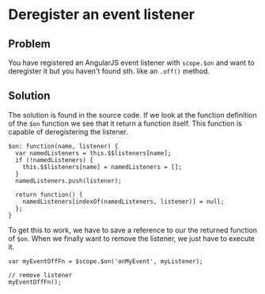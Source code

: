 # Deregister an event listener

## Problem

You have registered an AngularJS event listener with `scope.$on` and want to deregister it but you haven't found sth.
 like an `.off()` method.

## Solution

The solution is found in the source code. If we look at the function definition of the `$on` function we see that it
return a function itself. This function is capable of deregistering the listener.


    $on: function(name, listener) {
      var namedListeners = this.$$listeners[name];
      if (!namedListeners) {
        this.$$listeners[name] = namedListeners = [];
      }
      namedListeners.push(listener);

      return function() {
        namedListeners[indexOf(namedListeners, listener)] = null;
      };
    }

To get this to work, we have to save a reference to our the returned function of `$on`. When we finally want to
remove the listener, we just have to execute it.

    var myEventOffFn = $scope.$on('onMyEvent', myListener);

    // remove listener
    myEventOffFn();
